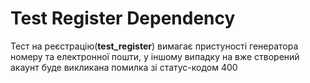 # Test Register Dependency

Тест на реєстрацію(**test_register**) вимагає пристуності генератора номеру та електронної пошти, у іншому випадку на вже
створений акаунт буде викликана помилка зі статус-кодом 400
